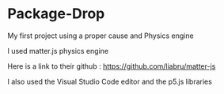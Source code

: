 # Package-Drop
My first project using a proper cause and Physics engine


I used matter.js physics engine 

Here is a link to their github :
https://github.com/liabru/matter-js

I also used the Visual Studio Code editor and the p5.js libraries
